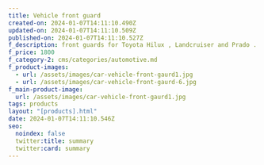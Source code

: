 ```yaml
---
title: Vehicle front guard
created-on: 2024-01-07T14:11:10.490Z
updated-on: 2024-01-07T14:11:10.509Z
published-on: 2024-01-07T14:11:10.527Z
f_description: front guards for Toyota Hilux , Landcruiser and Prado .
f_price: 1800
f_category-2: cms/categories/automotive.md
f_product-images:
  - url: /assets/images/car-vehicle-front-gaurd1.jpg
  - url: /assets/images/car-vehicle-front-gaurd-6.jpg
f_main-product-image:
  url: /assets/images/car-vehicle-front-gaurd1.jpg
tags: products
layout: "[products].html"
date: 2024-01-07T14:11:10.546Z
seo:
  noindex: false
  twitter:title: summary
  twitter:card: summary
---
```

